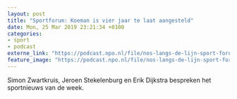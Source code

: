```yaml
---
layout: post
title: "Sportforum: Koeman is vier jaar te laat aangesteld"
date: Mon, 25 Mar 2019 23:21:34 +0100
categories: 
- sport 
- podcast 
externe_link: "https://podcast.npo.nl/file/nos-langs-de-lijn-sport-forum/4875/nporadio1_nos-langs-de-lijn-sport-forum_20190325_sportforum-koeman-is-vier-jaar-te-laat-aangesteld_ITGHQY.mp3"
feature_image: "https://podcast.npo.nl/file/nos-langs-de-lijn-sport-forum/4875/nporadio1_nos-langs-de-lijn-sport-forum_20190325_sportforum-koeman-is-vier-jaar-te-laat-aangesteld_ITGHQY.mp3"
---
```


Simon Zwartkruis, Jeroen Stekelenburg en Erik Dijkstra bespreken het sportnieuws van de week.
